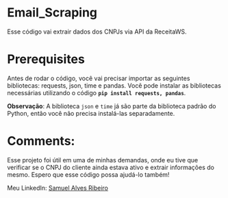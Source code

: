 # Email_Scraping
Esse código vai extrair dados dos CNPJs via API da ReceitaWS.

# Prerequisites
Antes de rodar o código, você vai precisar importar as seguintes bibliotecas: requests, json, time e pandas. Você pode instalar as bibliotecas necessárias utilizando o código **`pip install requests, pandas`**.

**Observação**: A biblioteca `json` e `time` já são parte da biblioteca padrão do Python, então você não precisa instalá-las separadamente.

# Comments:
Esse projeto foi útil em uma de minhas demandas, onde eu tive que verificar se o CNPJ do cliente ainda estava ativo e extrair informações do mesmo. Espero que esse código possa ajudá-lo também!

Meu LinkedIn: [Samuel Alves Ribeiro](https://www.linkedin.com/in/samuel-alves-ribeiro-017960246/)

